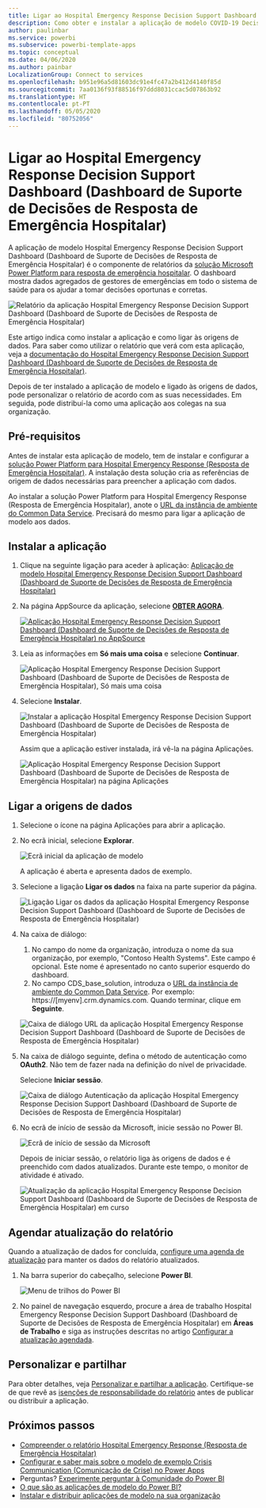 ```yaml
---
title: Ligar ao Hospital Emergency Response Decision Support Dashboard (Dashboard de Suporte de Decisões de Resposta de Emergência Hospitalar)
description: Como obter e instalar a aplicação de modelo COVID-19 Decision Support Dashboard (Dashboard de Suporte de Decisões da COVID-19) para emergência hospitalar e como ligar aos dados
author: paulinbar
ms.service: powerbi
ms.subservice: powerbi-template-apps
ms.topic: conceptual
ms.date: 04/06/2020
ms.author: painbar
LocalizationGroup: Connect to services
ms.openlocfilehash: b951e96a5d81603dc91e4fc47a2b412d4140f85d
ms.sourcegitcommit: 7aa0136f93f88516f97ddd8031ccac5d07863b92
ms.translationtype: HT
ms.contentlocale: pt-PT
ms.lasthandoff: 05/05/2020
ms.locfileid: "80752056"
---
```

# <a name="connect-to-the-hospital-emergency-response-decision-support-dashboard"></a>Ligar ao Hospital Emergency Response Decision Support Dashboard (Dashboard de Suporte de Decisões de Resposta de Emergência Hospitalar)
A aplicação de modelo Hospital Emergency Response Decision Support Dashboard (Dashboard de Suporte de Decisões de Resposta de Emergência Hospitalar) é o componente de relatórios da [solução Microsoft Power Platform para resposta de emergência hospitalar](https://powerapps.microsoft.com/blog/emergency-response-solution-a-microsoft-power-platform-solution-for-healthcare-emergency-response/). O dashboard mostra dados agregados de gestores de emergências em todo o sistema de saúde para os ajudar a tomar decisões oportunas e corretas.

![Relatório da aplicação Hospital Emergency Response Decision Support Dashboard (Dashboard de Suporte de Decisões de Resposta de Emergência Hospitalar)](media/service-connect-to-health-emergency-response/service-health-emergency-response-app-report.png)

Este artigo indica como instalar a aplicação e como ligar às origens de dados. Para saber como utilizar o relatório que verá com esta aplicação, veja a [documentação do Hospital Emergency Response Decision Support Dashboard (Dashboard de Suporte de Decisões de Resposta de Emergência Hospitalar)](https://docs.microsoft.com/powerapps/sample-apps/emergency-response/deploy-configure#view-the-power-bi-dashboard).

Depois de ter instalado a aplicação de modelo e ligado às origens de dados, pode personalizar o relatório de acordo com as suas necessidades. Em seguida, pode distribuí-la como uma aplicação aos colegas na sua organização.

## <a name="prerequisites"></a>Pré-requisitos

Antes de instalar esta aplicação de modelo, tem de instalar e configurar a [solução Power Platform para Hospital Emergency Response (Resposta de Emergência Hospitalar)](https://docs.microsoft.com/powerapps/sample-apps/emergency-response/deploy-configure). A instalação desta solução cria as referências de origem de dados necessárias para preencher a aplicação com dados.

Ao instalar a solução Power Platform para Hospital Emergency Response (Resposta de Emergência Hospitalar), anote o [URL da instância de ambiente do Common Data Service](https://docs.microsoft.com/powerapps/sample-apps/emergency-response/deploy-configure#publish-the-power-bi-dashboard). Precisará do mesmo para ligar a aplicação de modelo aos dados.

## <a name="install-the-app"></a>Instalar a aplicação

1. Clique na seguinte ligação para aceder à aplicação: [Aplicação de modelo Hospital Emergency Response Decision Support Dashboard (Dashboard de Suporte de Decisões de Resposta de Emergência Hospitalar)](https://appsource.microsoft.com/en-us/product/power-bi/pbi-contentpacks.powerapps_healthcare)

1. Na página AppSource da aplicação, selecione [**OBTER AGORA**](https://appsource.microsoft.com/en-us/product/power-bi/pbi-contentpacks.powerapps_healthcare).

    [![Aplicação Hospital Emergency Response Decision Support Dashboard (Dashboard de Suporte de Decisões de Resposta de Emergência Hospitalar) no AppSource](media/service-connect-to-health-emergency-response/service-health-emergency-response-app-appsource-get-it-now.png)](https://appsource.microsoft.com/en-us/product/power-bi/pbi-contentpacks.powerapps_healthcare)

1. Leia as informações em **Só mais uma coisa** e selecione **Continuar**.

    ![Aplicação Hospital Emergency Response Decision Support Dashboard (Dashboard de Suporte de Decisões de Resposta de Emergência Hospitalar), Só mais uma coisa](media/service-connect-to-health-emergency-response/service-health-emergency-response-1-more-thing.png)

1. Selecione **Instalar**. 

    ![Instalar a aplicação Hospital Emergency Response Decision Support Dashboard (Dashboard de Suporte de Decisões de Resposta de Emergência Hospitalar)](media/service-connect-to-health-emergency-response/service-health-emergency-response-select-install.png)

    Assim que a aplicação estiver instalada, irá vê-la na página Aplicações.

   ![Aplicação Hospital Emergency Response Decision Support Dashboard (Dashboard de Suporte de Decisões de Resposta de Emergência Hospitalar) na página Aplicações](media/service-connect-to-health-emergency-response/service-health-emergency-response-app-apps-page-icon.png)

## <a name="connect-to-data-sources"></a>Ligar a origens de dados

1. Selecione o ícone na página Aplicações para abrir a aplicação.

1. No ecrã inicial, selecione **Explorar**.

   ![Ecrã inicial da aplicação de modelo](media/service-connect-to-health-emergency-response/service-health-emergency-response-app-splash-screen.png)

   A aplicação é aberta e apresenta dados de exemplo.

1. Selecione a ligação **Ligar os dados** na faixa na parte superior da página.

   ![Ligação Ligar os dados da aplicação Hospital Emergency Response Decision Support Dashboard (Dashboard de Suporte de Decisões de Resposta de Emergência Hospitalar)](media/service-connect-to-health-emergency-response/service-health-emergency-response-app-connect-data.png)

1. Na caixa de diálogo:
   1. No campo do nome da organização, introduza o nome da sua organização, por exemplo, "Contoso Health Systems". Este campo é opcional. Este nome é apresentado no canto superior esquerdo do dashboard.
   1. No campo CDS_base_solution, introduza o [URL da instância de ambiente do Common Data Service](https://docs.microsoft.com/powerapps/sample-apps/emergency-response/deploy-configure#publish-the-power-bi-dashboard). Por exemplo: https://[myenv].crm.dynamics.com. Quando terminar, clique em **Seguinte**.

   ![Caixa de diálogo URL da aplicação Hospital Emergency Response Decision Support Dashboard (Dashboard de Suporte de Decisões de Resposta de Emergência Hospitalar)](media/service-connect-to-health-emergency-response/service-health-emergency-response-app-url-dialog.png)

1. Na caixa de diálogo seguinte, defina o método de autenticação como **OAuth2**. Não tem de fazer nada na definição do nível de privacidade.

   Selecione **Iniciar sessão**.

   ![Caixa de diálogo Autenticação da aplicação Hospital Emergency Response Decision Support Dashboard (Dashboard de Suporte de Decisões de Resposta de Emergência Hospitalar)](media/service-connect-to-health-emergency-response/service-health-emergency-response-app-authentication-dialog.png)

1. No ecrã de início de sessão da Microsoft, inicie sessão no Power BI.

   ![Ecrã de início de sessão da Microsoft](media/service-connect-to-health-emergency-response/service-health-emergency-response-app-microsoft-login.png)

   Depois de iniciar sessão, o relatório liga às origens de dados e é preenchido com dados atualizados. Durante este tempo, o monitor de atividade é ativado.

   ![Atualização da aplicação Hospital Emergency Response Decision Support Dashboard (Dashboard de Suporte de Decisões de Resposta de Emergência Hospitalar) em curso](media/service-connect-to-health-emergency-response/service-health-emergency-response-app-refresh-monitor.png)

## <a name="schedule-report-refresh"></a>Agendar atualização do relatório

Quando a atualização de dados for concluída, [configure uma agenda de atualização](../refresh-scheduled-refresh.md) para manter os dados do relatório atualizados.

1. Na barra superior do cabeçalho, selecione **Power BI**.

   ![Menu de trilhos do Power BI](media/service-connect-to-health-emergency-response/service-health-emergency-response-app-powerbi-breadcrumb.png)

1. No painel de navegação esquerdo, procure a área de trabalho Hospital Emergency Response Decision Support Dashboard (Dashboard de Suporte de Decisões de Resposta de Emergência Hospitalar) em **Áreas de Trabalho** e siga as instruções descritas no artigo [Configurar a atualização agendada](../refresh-scheduled-refresh.md).

## <a name="customize-and-share"></a>Personalizar e partilhar

Para obter detalhes, veja [Personalizar e partilhar a aplicação](../service-template-apps-install-distribute.md#customize-and-share-the-app). Certifique-se de que revê as [isenções de responsabilidade do relatório](../create-reports/sample-covid-19-us.md#disclaimers) antes de publicar ou distribuir a aplicação.

## <a name="next-steps"></a>Próximos passos
* [Compreender o relatório Hospital Emergency Response (Resposta de Emergência Hospitalar)](https://docs.microsoft.com/powerapps/sample-apps/emergency-response/deploy-configure#view-the-power-bi-dashboard)
* [Configurar e saber mais sobre o modelo de exemplo Crisis Communication (Comunicação de Crise) no Power Apps](https://docs.microsoft.com/powerapps/maker/canvas-apps/sample-crisis-communication-app)
* Perguntas? [Experimente perguntar à Comunidade do Power BI](https://community.powerbi.com/)
* [O que são as aplicações de modelo do Power BI?](../service-template-apps-overview.md)
* [Instalar e distribuir aplicações de modelo na sua organização](../service-template-apps-install-distribute.md)
